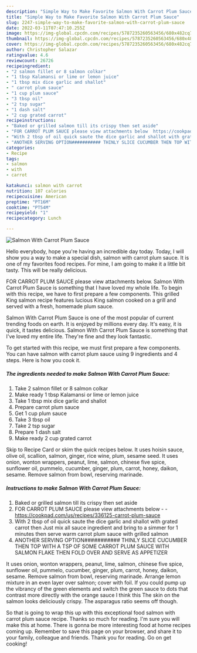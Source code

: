 ```yaml
---
description: "Simple Way to Make Favorite Salmon With Carrot Plum Sauce"
title: "Simple Way to Make Favorite Salmon With Carrot Plum Sauce"
slug: 2247-simple-way-to-make-favorite-salmon-with-carrot-plum-sauce
date: 2022-03-11T07:47:10.255Z
image: https://img-global.cpcdn.com/recipes/5787235260563456/680x482cq70/salmon-with-carrot-plum-sauce-recipe-main-photo.jpg
thumbnail: https://img-global.cpcdn.com/recipes/5787235260563456/680x482cq70/salmon-with-carrot-plum-sauce-recipe-main-photo.jpg
cover: https://img-global.cpcdn.com/recipes/5787235260563456/680x482cq70/salmon-with-carrot-plum-sauce-recipe-main-photo.jpg
author: Christopher Salazar
ratingvalue: 4.6
reviewcount: 26726
recipeingredient:
- "2 salmon fillet or 8 salmon colkar"
- "1 tbsp Kalamansi or lime or lemon juice"
- "1 tbsp mix dice garlic and shallot"
- " carrot plum sauce"
- "1 cup plum sauce"
- "3 tbsp oil"
- "2 tsp sugar"
- "1 dash salt"
- "2 cup grated carrot"
recipeinstructions:
- "Baked or grilled salmon till its crispy then set aside"
- "FOR CARROT PLUM SAUCE please view attachments below  https://cookpad.com/us/recipes/336125-carrot-plum-sauce"
- "With 2 tbsp of oil quick saute the dice garlic and shallot with grated carrot then Just mix all sauce ingredient and bring to a simmer for 1 minutes then serve warm carrot plum sauce with grilled salmon"
- "ANOTHER SERVING OPTION########### THINLY SLICE CUCUMBER THEN TOP WITH A TSP OF SOME CARROT PLUM SAUCE WITH SALMON FLAKE THEN FOLD OVER AND SERVE AS APPETIZER"
categories:
- Recipe
tags:
- salmon
- with
- carrot

katakunci: salmon with carrot 
nutrition: 107 calories
recipecuisine: American
preptime: "PT16M"
cooktime: "PT54M"
recipeyield: "1"
recipecategory: Lunch

---
```



![Salmon With Carrot Plum Sauce](https://img-global.cpcdn.com/recipes/5787235260563456/680x482cq70/salmon-with-carrot-plum-sauce-recipe-main-photo.jpg)

Hello everybody, hope you're having an incredible day today. Today, I will show you a way to make a special dish, salmon with carrot plum sauce. It is one of my favorites food recipes. For mine, I am going to make it a little bit tasty. This will be really delicious.

FOR CARROT PLUM SAUCE please view attachments below. Salmon With Carrot Plum Sauce is something that I have loved my whole life. To begin with this recipe, we have to first prepare a few components. This grilled King salmon recipe features lucious King salmon cooked on a grill and served with a fresh, homemade plum sauce.

Salmon With Carrot Plum Sauce is one of the most popular of current trending foods on earth. It is enjoyed by millions every day. It's easy, it is quick, it tastes delicious. Salmon With Carrot Plum Sauce is something that I've loved my entire life. They're fine and they look fantastic.


To get started with this recipe, we must first prepare a few components. You can have salmon with carrot plum sauce using 9 ingredients and 4 steps. Here is how you cook it.

<!--inarticleads1-->

##### The ingredients needed to make Salmon With Carrot Plum Sauce:

1. Take 2 salmon fillet or 8 salmon colkar
1. Make ready 1 tbsp Kalamansi or lime or lemon juice
1. Take 1 tbsp mix dice garlic and shallot
1. Prepare  carrot plum sauce
1. Get 1 cup plum sauce
1. Take 3 tbsp oil
1. Take 2 tsp sugar
1. Prepare 1 dash salt
1. Make ready 2 cup grated carrot


Skip to Recipe Card or skim the quick recipes below. It uses hoisin sauce, olive oil, scallion, salmon, ginger, rice wine, plum, sesame seed. It uses onion, wonton wrappers, peanut, lime, salmon, chinese five spice, sunflower oil, pummelo, cucumber, ginger, plum, carrot, honey, daikon, sesame. Remove salmon from bowl, reserving marinade. 

<!--inarticleads2-->

##### Instructions to make Salmon With Carrot Plum Sauce:

1. Baked or grilled salmon till its crispy then set aside
1. FOR CARROT PLUM SAUCE please view attachments below -  - https://cookpad.com/us/recipes/336125-carrot-plum-sauce
1. With 2 tbsp of oil quick saute the dice garlic and shallot with grated carrot then Just mix all sauce ingredient and bring to a simmer for 1 minutes then serve warm carrot plum sauce with grilled salmon
1. ANOTHER SERVING OPTION########### THINLY SLICE CUCUMBER THEN TOP WITH A TSP OF SOME CARROT PLUM SAUCE WITH SALMON FLAKE THEN FOLD OVER AND SERVE AS APPETIZER


It uses onion, wonton wrappers, peanut, lime, salmon, chinese five spice, sunflower oil, pummelo, cucumber, ginger, plum, carrot, honey, daikon, sesame. Remove salmon from bowl, reserving marinade. Arrange lemon mixture in an even layer over salmon; cover with foil. If you could pump up the vibrancy of the green elements and switch the green sauce to dots that contrast more directly with the orange sauce I think this The skin on the salmon looks deliciously crispy. The asparagus ratio seems off though. 

So that is going to wrap this up with this exceptional food salmon with carrot plum sauce recipe. Thanks so much for reading. I'm sure you will make this at home. There is gonna be more interesting food at home recipes coming up. Remember to save this page on your browser, and share it to your family, colleague and friends. Thank you for reading. Go on get cooking!
